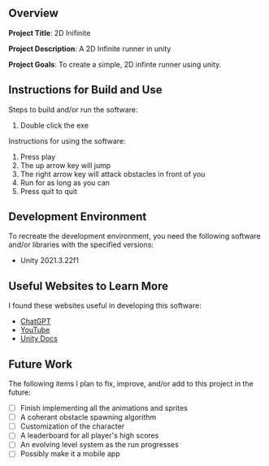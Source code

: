 ## Overview

**Project Title**: 2D Inifinite

**Project Description**: A 2D Infinite runner in unity

**Project Goals**: To create a simple, 2D infinte runner using unity.

## Instructions for Build and Use

Steps to build and/or run the software:

1. Double click the exe

Instructions for using the software:

1. Press play
2. The up arrow key will jump
3. The right arrow key will attack obstacles in front of you
4. Run for as long as you can
5. Press quit to quit

## Development Environment 

To recreate the development environment, you need the following software and/or libraries with the specified versions:

* Unity 2021.3.22f1

## Useful Websites to Learn More

I found these websites useful in developing this software:

* [ChatGPT](http://chatgpt.com)
* [YouTube](http://www.youtube.com)
* [Unity Docs](https://docs.unity.com/)

## Future Work

The following items I plan to fix, improve, and/or add to this project in the future:

* [ ] Finish implementing all the animations and sprites
* [ ] A coherant obstacle spawning algorithm
* [ ] Customization of the character
* [ ] A leaderboard for all player's high scores
* [ ] An evolving level system as the run progresses
* [ ] Possibly make it a mobile app